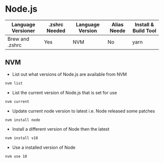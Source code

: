# Node.js

| Language Versioner | .zshrc Needed | Language Version | Alias Neede | Install & Build Tool |
| ------------------ | ------------- | ---------------- | ----------- | -------------------- |
| Brew and .zshrc    | Yes           | NVM              | No          | yarn                 |

## NVM

- List out what versions of Node.js are available from NVM

```bash
nvm list
```

- List the current version of Node.js that is set for use

```bash
nvm current
```

- Update current node version to latest i.e. Node released some patches

```bash
nvm install node
```

- Install a different version of Node then the latest

```bash
nvm install v18
```

- Use a installed version of Node

```bash
nvm use 18
```
